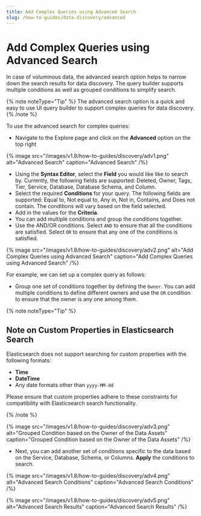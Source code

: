 ```yaml
---
title: Add Complex Queries using Advanced Search
slug: /how-to-guides/data-discovery/advanced
---
```


# Add Complex Queries using Advanced Search

In case of voluminous data, the advanced search option helps to narrow down the search results for data discovery. The query builder supports multiple conditions as well as grouped conditions to simplify search.

{% note noteType="Tip" %} The advanced search option is a quick and easy to use UI query builder to support complex queries for data discovery. {% /note %}

To use the advanced search for complex queries:
- Navigate to the Explore page and click on the **Advanced** option on the top right

{% image
src="/images/v1.8/how-to-guides/discovery/adv1.png"
alt="Advanced Search"
caption="Advanced Search"
/%}

- Using the **Syntax Editor**, select the **Field** you would like like to search by. Currently, the following fields are supported: Deleted, Owner, Tags, Tier, Service, Database, Database Schema, and Column.
- Select the required **Conditions** for your query. The following fields are supported: Equal to, Not equal to, Any in, Not in, Contains, and Does not contain. The conditions will vary based on the field selected.
- Add in the values for the **Criteria**.
- You can add multiple conditions and group the conditions together.
- Use the AND/OR conditions. Select `AND` to ensure that all the conditions are satisfied. Select `OR` to ensure that any one of the conditions is satisfied.

{% image
src="/images/v1.8/how-to-guides/discovery/adv2.png"
alt="Add Complex Queries using Advanced Search"
caption="Add Complex Queries using Advanced Search"
/%}

For example, we can set up a complex query as follows:
- Group one set of conditions together by defining the `Owner`. You can add multiple conditions to define different owners and use the `OR` condition to ensure that the owner is any one among them.

{% note noteType="Tip" %} 
## Note on Custom Properties in Elasticsearch Search

Elasticsearch does not support searching for custom properties with the following formats: 

- **Time**
- **DateTime**
- Any date formats other than `yyyy-MM-dd`

Please ensure that custom properties adhere to these constraints for compatibility with Elasticsearch search functionality.

{% /note %}

{% image
src="/images/v1.8/how-to-guides/discovery/adv3.png"
alt="Grouped Condition based on the Owner of the Data Assets"
caption="Grouped Condition based on the Owner of the Data Assets"
/%}

- Next, you can add another set of conditions specific to the data based on the Service, Database, Schema, or Columns. **Apply** the conditions to search.

{% image
src="/images/v1.8/how-to-guides/discovery/adv4.png"
alt="Advanced Search Conditions"
caption="Advanced Search Conditions"
/%}

{% image
src="/images/v1.8/how-to-guides/discovery/adv5.png"
alt="Advanced Search Results"
caption="Advanced Search Results"
/%}